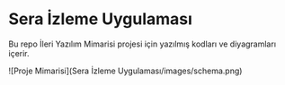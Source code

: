# Sera İzleme Uygulaması
Bu repo İleri Yazılım Mimarisi projesi için yazılmış kodları ve diyagramları içerir.

![Proje Mimarisi](Sera İzleme Uygulaması/images/schema.png)
